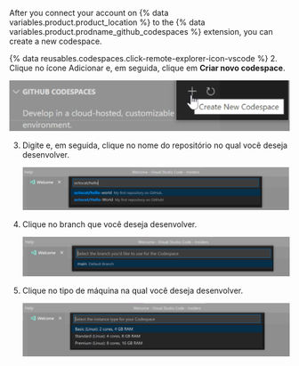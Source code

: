 After you connect your account on {% data variables.product.product_location %} to the {% data variables.product.prodname_github_codespaces %} extension, you can create a new codespace.

{% data reusables.codespaces.click-remote-explorer-icon-vscode %}
2. Clique no ícone Adicionar e, em seguida, clique em **Criar novo codespace**.

   ![A opção "Criar novo codespace" em {% data variables.product.prodname_codespaces %}](/assets/images/help/codespaces/create-codespace-vscode.png)

3. Digite e, em seguida, clique no nome do repositório no qual você deseja desenvolver.

   ![Pesquisar um repositório para criar um novo {% data variables.product.prodname_codespaces %}](/assets/images/help/codespaces/choose-repository-vscode.png)

4. Clique no branch que você deseja desenvolver.

   ![Pesquisar um branch para criar um novo {% data variables.product.prodname_codespaces %}](/assets/images/help/codespaces/choose-branch-vscode.png)

5. Clique no tipo de máquina na qual você deseja desenvolver.

   ![Tipos de instância para um novo {% data variables.product.prodname_codespaces %}](/assets/images/help/codespaces/choose-sku-vscode.png)